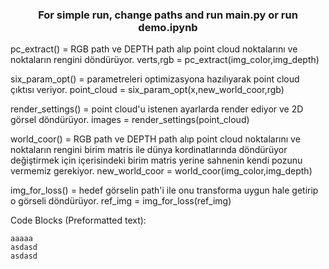 <h3 align="center">For simple run, change paths and run main.py or run demo.ipynb</h3>

pc_extract() = RGB path ve DEPTH path alıp point cloud noktalarını ve noktaların rengini döndürüyor.
verts,rgb = pc_extract(img_color,img_depth)


six_param_opt() = parametreleri optimizasyona hazılıyarak point cloud çıktısı veriyor.
point_cloud = six_param_opt(x,new_world_coor,rgb)


render_settings() = point cloud'u istenen ayarlarda render ediyor ve 2D görsel döndürüyor.
images = render_settings(point_cloud)


world_coor() = RGB path ve DEPTH path alıp point cloud noktalarını ve noktaların rengini birim matris ile dünya kordinatlarında döndürüyor değiştirmek için içerisindeki birim matris yerine sahnenin kendi pozunu vermemiz gerekiyor.
new_world_coor = world_coor(img_color,img_depth)


img_for_loss() = hedef görselin path'i ile onu transforma uygun hale getirip o görseli döndürüyor.
ref_img = img_for_loss(ref_img)


Code Blocks (Preformatted text):

    aaaaa
    asdasd
    asdasd
